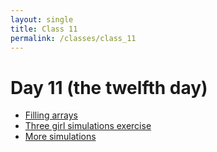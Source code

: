```yaml
---
layout: single
title: Class 11
permalink: /classes/class_11
---
```


# Day 11 (the twelfth day)

* [Filling arrays](../chapters/03/filling_arrays)
* [Three girl simulations exercise](../exercises/three_girls.zip)
* [More simulations](../chapters/exercises/simulation)
